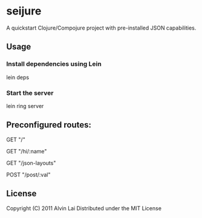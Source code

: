 # seijure

A quickstart Clojure/Compojure project with pre-installed JSON capabilities.

## Usage

### Install dependencies using Lein

lein deps

### Start the server

lein ring server

## Preconfigured routes:

GET "/"

GET "/hi/:name"

GET "/json-layouts"

POST "/post/:val"


## License

Copyright (C) 2011 Alvin Lai
Distributed under the MIT License